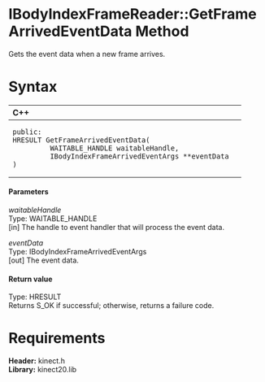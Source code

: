 IBodyIndexFrameReader::GetFrameArrivedEventData Method  
======================================================  

Gets the event data when a new frame arrives. <span id="syntaxSection"></span>

Syntax  
======  

<table>
<colgroup>
<col width="100%" />
</colgroup>
<thead>
<tr class="header">
<th align="left">C++</th>
</tr>
</thead>
<tbody>
<tr class="odd">
<td align="left"><pre><code>public:  
HRESULT GetFrameArrivedEventData(  
         WAITABLE_HANDLE waitableHandle,  
         IBodyIndexFrameArrivedEventArgs **eventData  
)</code></pre></td>
</tr>
</tbody>
</table>

<span id="ID4EG"></span>
#### Parameters  

*waitableHandle*    
Type: WAITABLE\_HANDLE  
[in] The handle to event handler that will process the event data.  

*eventData*    
Type: IBodyIndexFrameArrivedEventArgs  
[out] The event data.  

<span id="ID4EP"></span>
#### Return value  

Type: HRESULT  
Returns S\_OK if successful; otherwise, returns a failure code.  

<span id="requirements"></span>

Requirements  
============  

**Header:** kinect.h  
**Library:** kinect20.lib  



<!--Please do not edit the data in the comment block below.-->
<!--
TOCTitle : GetFrameArrivedEventData Method
RLTitle : IBodyIndexFrameReader::GetFrameArrivedEventData Method
KeywordK : GetFrameArrivedEventData method
KeywordK : IBodyIndexFrameReader::GetFrameArrivedEventData method
KeywordF : IBodyIndexFrameReader::GetFrameArrivedEventData
KeywordF : GetFrameArrivedEventData
KeywordF : Microsoft.Kinect.kinect.IBodyIndexFrameReader.GetFrameArrivedEventData(WAITABLE_HANDLE,IBodyIndexFrameArrivedEventArgs@)
KeywordA : M:Microsoft.Kinect.kinect.IBodyIndexFrameReader.GetFrameArrivedEventData(WAITABLE_HANDLE,IBodyIndexFrameArrivedEventArgs@)
AssetID : M:Microsoft.Kinect.kinect.IBodyIndexFrameReader.GetFrameArrivedEventData(WAITABLE_HANDLE,IBodyIndexFrameArrivedEventArgs@)
Locale : en-us
CommunityContent : 1
APIType : Managed
APILocation : 
APIName : Microsoft.Kinect.kinect.IBodyIndexFrameReader::GetFrameArrivedEventData
TargetOS : Windows
TopicType : kbSyntax
DevLang : C++
DocSet : K4Wv2
ProjType : K4Wv2Proj
Technology : Kinect for Windows
Product : Kinect for Windows SDK v2
productversion : 20
-->
